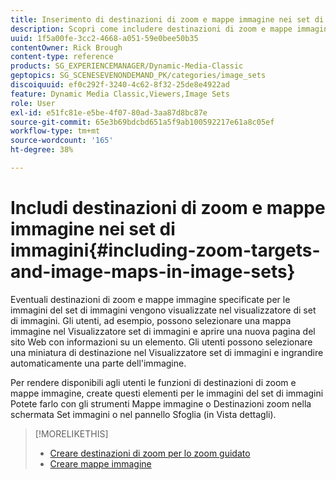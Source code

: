 ```yaml
---
title: Inserimento di destinazioni di zoom e mappe immagine nei set di immagini
description: Scopri come includere destinazioni di zoom e mappe immagine nei Set di immagini in Adobe Dynamic Media Classic.
uuid: 1f5a00fe-3cc2-4668-a051-59e0bee50b35
contentOwner: Rick Brough
content-type: reference
products: SG_EXPERIENCEMANAGER/Dynamic-Media-Classic
geptopics: SG_SCENESEVENONDEMAND_PK/categories/image_sets
discoiquuid: ef0c292f-3240-4c62-8f32-25de8e4922ad
feature: Dynamic Media Classic,Viewers,Image Sets
role: User
exl-id: e51fc81e-e5be-4f07-80ad-3aa87d8bc87e
source-git-commit: 65e3b69bdcbd651a5f9ab100592217e61a8c05ef
workflow-type: tm+mt
source-wordcount: '165'
ht-degree: 38%

---
```


# Includi destinazioni di zoom e mappe immagine nei set di immagini{#including-zoom-targets-and-image-maps-in-image-sets}

Eventuali destinazioni di zoom e mappe immagine specificate per le immagini del set di immagini vengono visualizzate nel visualizzatore di set di immagini. Gli utenti, ad esempio, possono selezionare una mappa immagine nel Visualizzatore set di immagini e aprire una nuova pagina del sito Web con informazioni su un elemento. Gli utenti possono selezionare una miniatura di destinazione nel Visualizzatore set di immagini e ingrandire automaticamente una parte dell&#39;immagine.

Per rendere disponibili agli utenti le funzioni di destinazioni di zoom e mappe immagine, create questi elementi per le immagini del set di immagini Potete farlo con gli strumenti Mappe immagine o Destinazioni zoom nella schermata Set immagini o nel pannello Sfoglia (in Vista dettagli).

>[!MORELIKETHIS]
>
>* [Creare destinazioni di zoom per lo zoom guidato](creating-zoom-targets-guided-zoom.md#creating_zoom_targets_for_guided_zoom)
>* [Creare mappe immagine](creating-image-maps.md#creating_image_maps)

